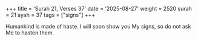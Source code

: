 +++
title = 'Surah 21, Verses 37'
date = '2025-08-27'
weight = 2520
surah = 21
ayah = 37
tags = ["signs"]
+++

Humankind is made of haste. I will soon show you My signs, so do not ask Me to hasten them.